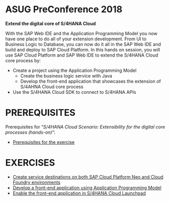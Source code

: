 # ASUG PreConference 2018
**Extend the digital core of S/4HANA Cloud**
 
With the SAP Web IDE and the Application Programming Model you now have one place to do all of your extension development. From UI to Business Logic to Database, you can now do it all in the SAP Web IDE and build and deploy to SAP Cloud Platform.
In this hands on session, you will use SAP Cloud Platform and SAP Web IDE to extend the S/4HANA Cloud core process by:

* Create a project using the Application Programming Model
	- Create the business logic service with Java
	- Develop the front-end application that showcases the extension of S/4AHNA Cloud core process
* Use the S/4HANA Cloud SDK to connect to S/4HANA APIs
 

# PREREQUISITES
Prerequisites for “*S/4HANA Cloud Scenario: Extensibility for the digital core processes (hands-on)*”:

- [Prerequisites for the exercise](Prerequisites/Prerequisites.md)

# EXERCISES

- [Create service destinations on both SAP Cloud Platform Neo and Cloud Foundry environments](Exercises/Exercise1/Exercise1.md)
- [Develop a front-end application using Application Programming Model](Exercises/Exercise2/Exercise2.md)
- [Enable the front-end application in S/4HANA Cloud Launchpad](Exercises/Exercise3/Exercise3.md)


